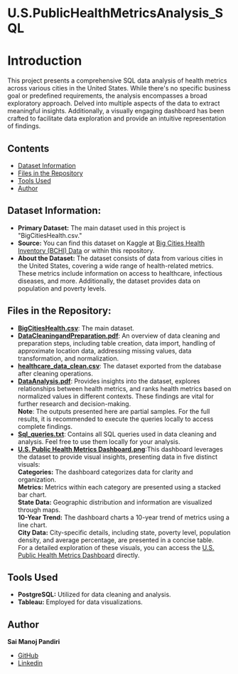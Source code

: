 # U.S.PublicHealthMetricsAnalysis_SQL

# Introduction
This project presents a comprehensive SQL data analysis of health metrics across various cities in the United States. While there's no specific business goal or predefined requirements, the analysis encompasses a broad exploratory approach. Delved into multiple aspects of the data to extract meaningful insights. Additionally, a visually engaging dashboard has been crafted to facilitate data exploration and provide an intuitive representation of findings.

## Contents
- [Dataset Information](#dataset-information)
- [Files in the Repository](#files-in-the-repository)
- [Tools Used](#tools-used)
- [Author](#author)

## Dataset Information:
- **Primary Dataset:** The main dataset used in this project is "BigCitiesHealth.csv."
- **Source:** You can find this dataset on Kaggle at [Big Cities Health Inventory (BCHI) Data](https://www.kaggle.com/datasets/venkateshseetha/big-cities-health-inventory-bchi-data/data) or within this repository.  
- **About the Dataset:**
The dataset consists of data from various cities in the United States, covering a wide range of health-related metrics. These metrics include information on access to healthcare, infectious diseases, and more. Additionally, the dataset provides data on population and poverty levels.

## Files in the Repository:
- [**BigCitiesHealth.csv**](BigCitiesHealth.csv): The main dataset.
- [**DataCleaningandPreparation.pdf**](DataCleaningandPreparation.pdf): An overview of data cleaning and preparation steps, including table creation, data import, handling of approximate location data, addressing missing values, data transformation, and normalization.
- [**healthcare_data_clean.csv**](healthcare_data_clean.csv): The dataset exported from the database after cleaning operations.
- [**DataAnalysis.pdf**](DataAnalysis.pdf): Provides insights into the dataset, explores relationships between health metrics, and ranks health metrics based on normalized values in different contexts. These findings are vital for further research and decision-making.  
**Note**: The outputs presented here are partial samples. For the full results, it is recommended to execute the queries locally to access complete findings.
- [**Sql_queries.txt**](Sql_queries.txt): Contains all SQL queries used in data cleaning and analysis. Feel free to use them locally for your analysis.
- [**U.S. Public Health Metrics Dashboard.png**](U.S.-Public-Health-Metrics-Dashboard.png):This dashboard leverages the dataset to provide visual insights, presenting data in five distinct visuals:  
**Categories:** The dashboard categorizes data for clarity and organization.  
**Metrics:** Metrics within each category are presented using a stacked bar chart.  
**State Data:** Geographic distribution and information are visualized through maps.  
**10-Year Trend:** The dashboard charts a 10-year trend of metrics using a line chart.  
**City Data:** City-specific details, including state, poverty level, population density, and average percentage, are presented in a concise table.  
For a detailed exploration of these visuals, you can access the [U.S. Public Health Metrics Dashboard](https://public.tableau.com/app/profile/sai.manoj.p7063/viz/U_S_PublicHelathMetricsDasboard/U_S_PublicHealthMetricsDashboard?publish=yes) directly.

## Tools Used

- **PostgreSQL:** Utilized for data cleaning and analysis.
- **Tableau:** Employed for data visualizations.

## Author
**Sai Manoj Pandiri**
- [GitHub](https://github.com/SAI-MANOJ-P)
- [Linkedin](https://www.linkedin.com/in/saimanojpandiri/)
